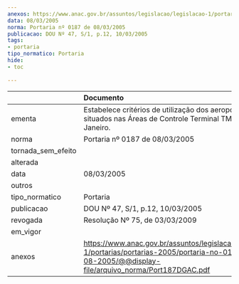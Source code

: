 ```yaml
---
anexos: https://www.anac.gov.br/assuntos/legislacao/legislacao-1/portarias/portarias-2005/portaria-no-0187-de-03-08-2005/@@display-file/arquivo_norma/Port187DGAC.pdf
data: 08/03/2005
norma: Portaria nº 0187 de 08/03/2005
publicacao: DOU Nº 47, S/1, p.12, 10/03/2005
tags:
- portaria
tipo_normatico: Portaria
hide: 
- toc 
 
---
```


|                    | Documento                                                                                                                                                     |
|:-------------------|:--------------------------------------------------------------------------------------------------------------------------------------------------------------|
| ementa             | Estabelece critérios de utilização dos aeroportos situados nas Áreas de Controle Terminal TMA do Rio de Janeiro.                                              |
| norma              | Portaria nº 0187 de 08/03/2005                                                                                                                                |
| tornada_sem_efeito |                                                                                                                                                               |
| alterada           |                                                                                                                                                               |
| data               | 08/03/2005                                                                                                                                                    |
| outros             |                                                                                                                                                               |
| tipo_normatico     | Portaria                                                                                                                                                      |
| publicacao         | DOU Nº 47, S/1, p.12, 10/03/2005                                                                                                                              |
| revogada           | Resolução Nº 75, de 03/03/2009                                                                                                                                |
| em_vigor           |                                                                                                                                                               |
| anexos             | https://www.anac.gov.br/assuntos/legislacao/legislacao-1/portarias/portarias-2005/portaria-no-0187-de-03-08-2005/@@display-file/arquivo_norma/Port187DGAC.pdf |